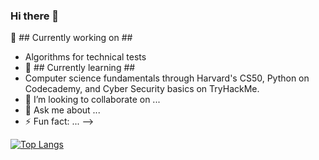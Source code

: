 ### Hi there 👋

🔭 ## Currently working on ##
- Algorithms for technical tests
- 🌱 ## Currently learning ##
- Computer science fundamentals through Harvard's CS50, Python on Codecademy, and Cyber Security basics on TryHackMe.
- 👯 I’m looking to collaborate on ...
- 💬 Ask me about ...
- ⚡ Fun fact: ...
-->

[![Top Langs](https://github-readme-stats.vercel.app/api/top-langs/?username=seonaid-mcnabb)](https://github.com/anuraghazra/github-readme-stats)

